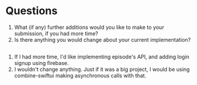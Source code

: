# Questions

1. What (if any) further additions would you like to make to your submission, if you had
more time?
2. Is there anything you would change about your current implementation?

##
1. If I had more time, I'd like implementing episode's API, and adding login signup using firebase.
2. I wouldn't change anything. Just if it was a big project, I would be using combine-swiftui making asynchronous calls with that.
